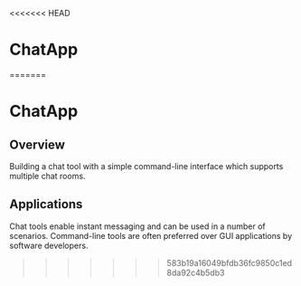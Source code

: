 <<<<<<< HEAD
# ChatApp
=======
# ChatApp

## Overview
Building a chat tool with a simple command-line interface which supports multiple chat rooms.

## Applications
Chat tools enable instant messaging and can be used in a number of scenarios.
Command-line tools are often preferred over GUI applications by software developers.
>>>>>>> 583b19a16049bfdb36fc9850c1ed8da92c4b5db3
